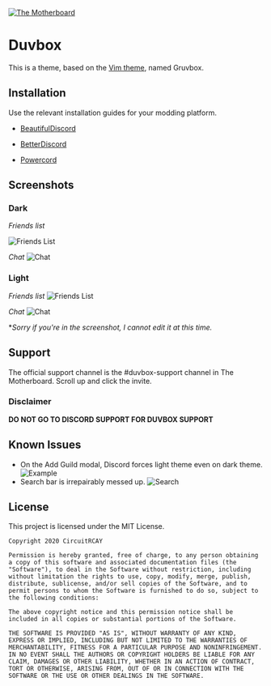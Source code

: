 [![The Motherboard](https://discordapp.com/api/guilds/589404444534243352/embed.png?style=banner2)](https://discord.gg/ssdp3sN)

# Duvbox
This is a theme, based on the [Vim theme](https://github.com/morhetz/gruvbox), named Gruvbox.

## Installation
Use the relevant installation guides for your modding platform.

* [BeautifulDiscord](https://github.com/DTinker/discord-resources/wiki/Installing-Modifications#beautifuldiscord)
    
* [BetterDiscord](https://imgur.com/H7VyWea)

* [Powercord](https://github.com/CircuitCodes/Duvbox/wiki/Installing-For-Powercord)

## Screenshots
### Dark

*Friends list*

![Friends List](https://tik-tok.is-bad.com/5Azd32P.png)

*Chat*
![Chat](https://tik-tok.is-bad.com/9JPL65k.png)

### Light
*Friends list*
![Friends List](https://tik-tok.is-bad.com/oypbA8r.png)

*Chat*
![Chat](https://tik-tok.is-bad.com/2dYodWa.png)

**Sorry if you're in the screenshot, I cannot edit it at this time.*

## Support
The official support channel is the #duvbox-support channel in The Motherboard. Scroll up and click the invite.

### Disclaimer
**DO NOT GO TO DISCORD SUPPORT FOR DUVBOX SUPPORT**

## Known Issues
- On the Add Guild modal, Discord forces light theme even on dark theme.
![Example](https://cdn.discordapp.com/attachments/538759280497786890/735338649650069524/unknown.png)
- Search bar is irrepairably messed up.
![Search](https://cdn.discordapp.com/attachments/689342659063578790/735712980939047062/unknown.png)


## License
This project is licensed under the MIT License.
```
Copyright 2020 CircuitRCAY

Permission is hereby granted, free of charge, to any person obtaining a copy of this software and associated documentation files (the "Software"), to deal in the Software without restriction, including without limitation the rights to use, copy, modify, merge, publish, distribute, sublicense, and/or sell copies of the Software, and to permit persons to whom the Software is furnished to do so, subject to the following conditions:

The above copyright notice and this permission notice shall be included in all copies or substantial portions of the Software.

THE SOFTWARE IS PROVIDED "AS IS", WITHOUT WARRANTY OF ANY KIND, EXPRESS OR IMPLIED, INCLUDING BUT NOT LIMITED TO THE WARRANTIES OF MERCHANTABILITY, FITNESS FOR A PARTICULAR PURPOSE AND NONINFRINGEMENT. IN NO EVENT SHALL THE AUTHORS OR COPYRIGHT HOLDERS BE LIABLE FOR ANY CLAIM, DAMAGES OR OTHER LIABILITY, WHETHER IN AN ACTION OF CONTRACT, TORT OR OTHERWISE, ARISING FROM, OUT OF OR IN CONNECTION WITH THE SOFTWARE OR THE USE OR OTHER DEALINGS IN THE SOFTWARE.
```
